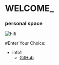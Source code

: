 #                  WELCOME_
### personal space
![hifi](https://newevolutiondesigns.com/images/freebies/cool-wallpaper-2.jpg)


#Enter Your Choice:
* info1
   * [GitHub](http://google.com)
